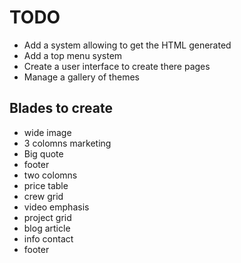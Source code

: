 # TODO

* Add a system allowing to get the HTML generated
* Add a top menu system
* Create a user interface to create there pages
* Manage a gallery of themes


## Blades to create

* wide image
* 3 colomns marketing
* Big quote
* footer
* two colomns
* price table
* crew grid
* video emphasis
* project grid
* blog article
* info contact
* footer